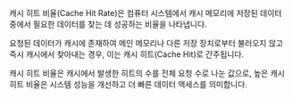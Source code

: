 캐시 히트 비율(Cache Hit Rate)은 컴퓨터 시스템에서 캐시 메모리에 저장된 데이터 중에서 필요한 데이터를 찾는 데 성공하는 비율을 나타냅니다. 

요청된 데이터가 캐시에 존재하여 메인 메모리나 다른 저장 장치로부터 불러오지 않고 즉시 캐시에서 찾아내는 경우, 이는 캐시 히트(Cache Hit)로 간주됩니다. 

캐시 히트 비율은 캐시에서 발생한 히트의 수를 전체 요청 수로 나눈 값으로, 높은 캐시 히트 비율은 시스템 성능을 개선하고 더 빠른 데이터 액세스를 의미합니다.